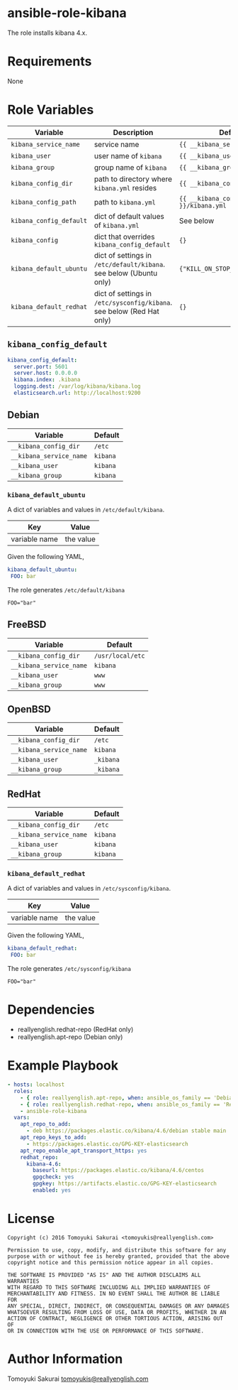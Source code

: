 # ansible-role-kibana

The role installs kibana 4.x.

# Requirements

None

# Role Variables

| Variable | Description | Default |
|----------|-------------|---------|
| `kibana_service_name` | service name | `{{ __kibana_service_name }}` |
| `kibana_user` | user name of `kibana` | `{{ __kibana_user }}` |
| `kibana_group` | group name of `kibana` | `{{ __kibana_group }}` |
| `kibana_config_dir` | path to directory where `kibana.yml` resides | `{{ __kibana_config_dir }}` |
| `kibana_config_path` | path to `kibana.yml` | `{{ __kibana_config_dir }}/kibana.yml` |
| `kibana_config_default` | dict of default values of `kibana.yml` | See below |
| `kibana_config` | dict that overrides `kibana_config_default` | `{}` |
| `kibana_default_ubuntu` | dict of settings in `/etc/default/kibana`. see below (Ubuntu only) | `{"KILL_ON_STOP_TIMEOUT"=>"0"}` |
| `kibana_default_redhat` | dict of settings in `/etc/sysconfig/kibana`. see below (Red Hat only) | `{}` |

## `kibana_config_default`

```yaml
kibana_config_default:
  server.port: 5601
  server.host: 0.0.0.0
  kibana.index: .kibana
  logging.dest: /var/log/kibana/kibana.log
  elasticsearch.url: http://localhost:9200
```

## Debian

| Variable | Default |
|----------|---------|
| `__kibana_config_dir` | `/etc` |
| `__kibana_service_name` | `kibana` |
| `__kibana_user` | `kibana` |
| `__kibana_group` | `kibana` |

### `kibana_default_ubuntu`

A dict of variables and values in `/etc/default/kibana`.

| Key | Value |
|-----|-------|
| variable name | the value |

Given the following YAML,

```yaml
kibana_default_ubuntu:
 FOO: bar
```

The role generates `/etc/default/kibana`

```
FOO="bar"
```

## FreeBSD

| Variable | Default |
|----------|---------|
| `__kibana_config_dir` | `/usr/local/etc` |
| `__kibana_service_name` | `kibana` |
| `__kibana_user` | `www` |
| `__kibana_group` | `www` |

## OpenBSD

| Variable | Default |
|----------|---------|
| `__kibana_config_dir` | `/etc` |
| `__kibana_service_name` | `kibana` |
| `__kibana_user` | `_kibana` |
| `__kibana_group` | `_kibana` |

## RedHat

| Variable | Default |
|----------|---------|
| `__kibana_config_dir` | `/etc` |
| `__kibana_service_name` | `kibana` |
| `__kibana_user` | `kibana` |
| `__kibana_group` | `kibana` |

### `kibana_default_redhat`

A dict of variables and values in `/etc/sysconfig/kibana`.

| Key | Value |
|-----|-------|
| variable name | the value |

Given the following YAML,

```yaml
kibana_default_redhat:
 FOO: bar
```

The role generates `/etc/sysconfig/kibana`

```
FOO="bar"
```

# Dependencies

* reallyenglish.redhat-repo (RedHat only)
* reallyenglish.apt-repo (Debian only)

# Example Playbook

```yaml
- hosts: localhost
  roles:
    - { role: reallyenglish.apt-repo, when: ansible_os_family == 'Debian' }
    - { role: reallyenglish.redhat-repo, when: ansible_os_family == 'RedHat' }
    - ansible-role-kibana
  vars:
    apt_repo_to_add:
      - deb https://packages.elastic.co/kibana/4.6/debian stable main
    apt_repo_keys_to_add:
      - https://packages.elastic.co/GPG-KEY-elasticsearch
    apt_repo_enable_apt_transport_https: yes
    redhat_repo:
      kibana-4.6:
        baseurl: https://packages.elastic.co/kibana/4.6/centos
        gpgcheck: yes
        gpgkey: https://artifacts.elastic.co/GPG-KEY-elasticsearch
        enabled: yes
```

# License

```
Copyright (c) 2016 Tomoyuki Sakurai <tomoyukis@reallyenglish.com>

Permission to use, copy, modify, and distribute this software for any
purpose with or without fee is hereby granted, provided that the above
copyright notice and this permission notice appear in all copies.

THE SOFTWARE IS PROVIDED "AS IS" AND THE AUTHOR DISCLAIMS ALL WARRANTIES
WITH REGARD TO THIS SOFTWARE INCLUDING ALL IMPLIED WARRANTIES OF
MERCHANTABILITY AND FITNESS. IN NO EVENT SHALL THE AUTHOR BE LIABLE FOR
ANY SPECIAL, DIRECT, INDIRECT, OR CONSEQUENTIAL DAMAGES OR ANY DAMAGES
WHATSOEVER RESULTING FROM LOSS OF USE, DATA OR PROFITS, WHETHER IN AN
ACTION OF CONTRACT, NEGLIGENCE OR OTHER TORTIOUS ACTION, ARISING OUT OF
OR IN CONNECTION WITH THE USE OR PERFORMANCE OF THIS SOFTWARE.
```

# Author Information

Tomoyuki Sakurai <tomoyukis@reallyenglish.com>
